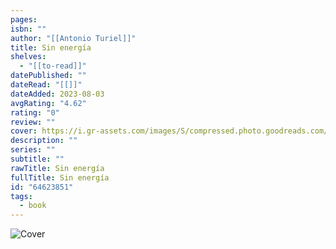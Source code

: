 ```yaml
---
pages: 
isbn: ""
author: "[[Antonio Turiel]]"
title: Sin energía
shelves:
  - "[[to-read]]"
datePublished: ""
dateRead: "[[]]"
dateAdded: 2023-08-03
avgRating: "4.62"
rating: "0"
review: ""
cover: https://i.gr-assets.com/images/S/compressed.photo.goodreads.com/books/1670462821l/64623851._SY475_.jpg
description: ""
series: ""
subtitle: ""
rawTitle: Sin energía
fullTitle: Sin energía
id: "64623851"
tags:
  - book
---
```

![Cover](https:&#x2F;&#x2F;i.gr-assets.com&#x2F;images&#x2F;S&#x2F;compressed.photo.goodreads.com&#x2F;books&#x2F;1670462821l&#x2F;64623851._SY475_.jpg)
